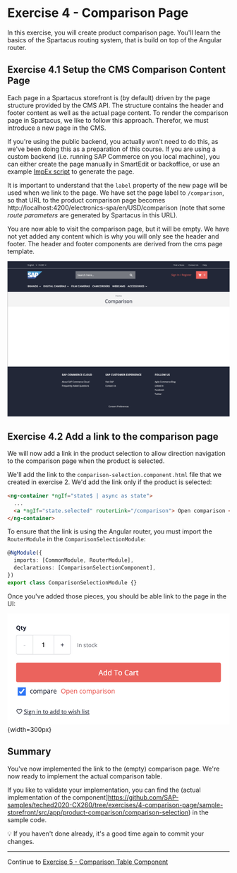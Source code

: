 # Exercise 4 - Comparison Page

In this exercise, you will create product comparison page. You'll learn the basics of the Spartacus routing system, that is build on top of the Angular router.

## Exercise 4.1 Setup the CMS Comparison Content Page

Each page in a Spartacus storefront is (by default) driven by the page structure provided by the CMS API. The structure contains the header and footer content as well as the actual page content.
To render the comparison page in Spartacus, we like to follow this approach. Therefor, we must introduce a new page in the CMS.

If you're using the public backend, you actually won't need to do this, as we've been doing this as a preparation of this course. If you are using a custom backend (i.e. running SAP Commerce on you local machine), you can either create the page manually in SmartEdit or backoffice, or use an example [ImpEx script](./comparison-page.impex) to generate the page.

It is important to understand that the `label` property of the new page will be used when we link to the page. We have set the page label to `/comparison`, so that URL to the product comparison page becomes http://localhost:4200/electronics-spa/en/USD/comparison (note that some _route parameters_ are generated by Spartacus in this URL).

You are now able to visit the comparison page, but it will be empty. We have not yet added any content which is why you will only see the header and footer. The header and footer components are derived from the cms page template.

![alt text](./images/empty-comparison-page.png)

## Exercise 4.2 Add a link to the comparison page

We will now add a link in the product selection to allow direction navigation to the comparison page when the product is selected.

We'll add the link to the `comparison-selection.component.html` file that we created in exercise 2. We'd add the link only if the product is selected:

```html
<ng-container *ngIf="state$ | async as state">
  ...
  <a *ngIf="state.selected" routerLink="/comparison"> Open comparison </a>
</ng-container>
```

To ensure that the link is using the Angular router, you must import the `RouterModule` in the `ComparisonSelectionModule`:

```ts
@NgModule({
  imports: [CommonModule, RouterModule],
  declarations: [ComparisonSelectionComponent],
})
export class ComparisonSelectionModule {}
```

Once you've added those pieces, you should be able link to the page in the UI:

![alt text](./images/comparison-page-link.png){width=300px}

## Summary

You've now implemented the link to the (empty) comparison page. We're now ready to implement the actual comparison table.

If you like to validate your implementation, you can find the (actual implementation of the component]https://github.com/SAP-samples/teched2020-CX260/tree/exercises/4-comparison-page/sample-storefront/src/app/product-comparison/comparison-selection) in the sample code.

💡 If you haven't done already, it's a good time again to commit your changes.

---

Continue to [Exercise 5 - Comparison Table Component ](../exercise-5/README.md)
